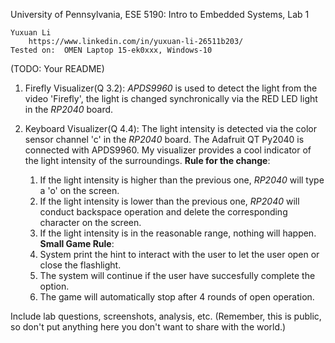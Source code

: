University of Pennsylvania, ESE 5190: Intro to Embedded Systems, Lab 1

    Yuxuan Li
        https://www.linkedin.com/in/yuxuan-li-26511b203/
    Tested on:  OMEN Laptop 15-ek0xxx, Windows-10

(TODO: Your README)
1. Firefly Visualizer(Q 3.2):
*APDS9960* is used to detect the light from the video 'Firefly', the light is changed synchronically via the RED LED light in the *RP2040* board.

2. Keyboard Visualizer(Q 4.4):
The light intensity is detected via the color sensor channel 'c' in the *RP2040* board. The Adafruit QT Py2040 is connected with APDS9960. My visualizer provides a cool indicator of the light intensity of the surroundings.
**Rule for the change**:
    1. If the light intensity is higher than the previous one, *RP2040* will type a 'o' on the screen.
    2. If the light intensity is lower than the previous one, *RP2040* will conduct backspace operation and delete the corresponding character on the screen.
    3. If the light intensity is in the reasonable range, nothing will happen.
**Small Game Rule**:
    1. System print the hint to interact with the user to let the user open or close the flashlight.
    2. The system will continue if the user have succesfully complete the option.
    3. The game will automatically stop after 4 rounds of open operation.



Include lab questions, screenshots, analysis, etc. (Remember, this is public, so don't put anything here you don't want to share with the world.)
